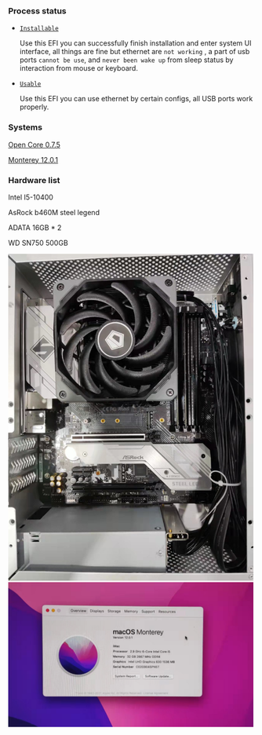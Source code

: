 ### Process status

- [``Installable``](https://github.com/17x/hackintosh-i5-10400-asrock-b460m-steel-legend/releases/tag/installable)

  Use this EFI you can successfully finish installation and enter system UI interface, all things are fine but ethernet are ``not working`` , a part of usb ports ``cannot be use``, and ``never been wake up`` from sleep status by interaction from mouse or keyboard.
  
- [``Usable``](https://github.com/17x/hackintosh-i5-10400-asrock-b460m-steel-legend/releases/tag/usable)

  Use this EFI you can use ethernet by certain configs, all USB ports work properly.



### Systems

[Open Core 0.7.5](https://github.com/acidanthera/OpenCorePkg/releases/tag/0.7.5)

[Monterey 12.0.1](https://cloud.mfpud.com/Hackintosh/241BB3B9B9FF8D2CDDEDD9972CC34099/macOS%20Monterey%2012.0.1%20Clover%20and%20OC%20with%20PE.dmg)



### Hardware list

Intel I5-10400

AsRock b460M steel legend

ADATA 16GB * 2

WD SN750 500GB



<img src="./assets/inside-case.jpg" width="500" height="666">

<img src="./assets/system-ui.png" width="500" height="295">

